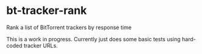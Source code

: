 # bt-tracker-rank

Rank a list of BitTorrent trackers by response time

This is a work in progress. Currently just does some basic tests using
hard-coded tracker URLs.
